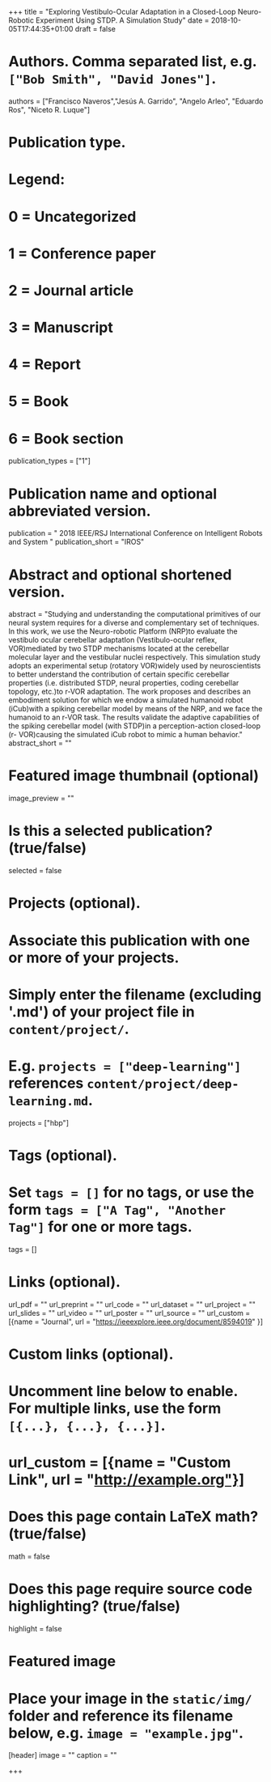 +++
title = "Exploring Vestibulo-Ocular Adaptation in a Closed-Loop Neuro-Robotic Experiment Using STDP. A Simulation Study"
date = 2018-10-05T17:44:35+01:00
draft = false

# Authors. Comma separated list, e.g. `["Bob Smith", "David Jones"]`.
authors = ["Francisco Naveros","Jesús A. Garrido", "Angelo Arleo", "Eduardo Ros", "Niceto R. Luque"]

# Publication type.
# Legend:
# 0 = Uncategorized
# 1 = Conference paper
# 2 = Journal article
# 3 = Manuscript
# 4 = Report
# 5 = Book
# 6 = Book section
publication_types = ["1"]

# Publication name and optional abbreviated version.
publication = " 2018 IEEE/RSJ International Conference on Intelligent Robots and System "
publication_short = "IROS"

# Abstract and optional shortened version.
abstract = "Studying and understanding the computational primitives of our neural system requires for a diverse and complementary set of techniques. In this work, we use the Neuro-robotic Platform (NRP)to evaluate the vestibulo ocular cerebellar adaptatIon (Vestibulo-ocular reflex, VOR)mediated by two STDP mechanisms located at the cerebellar molecular layer and the vestibular nuclei respectively. This simulation study adopts an experimental setup (rotatory VOR)widely used by neuroscientists to better understand the contribution of certain specific cerebellar properties (i.e. distributed STDP, neural properties, coding cerebellar topology, etc.)to r-VOR adaptation. The work proposes and describes an embodiment solution for which we endow a simulated humanoid robot (iCub)with a spiking cerebellar model by means of the NRP, and we face the humanoid to an r-VOR task. The results validate the adaptive capabilities of the spiking cerebellar model (with STDP)in a perception-action closed-loop (r- VOR)causing the simulated iCub robot to mimic a human behavior."
abstract_short = ""

# Featured image thumbnail (optional)
image_preview = ""

# Is this a selected publication? (true/false)
selected = false

# Projects (optional).
#   Associate this publication with one or more of your projects.
#   Simply enter the filename (excluding '.md') of your project file in `content/project/`.
#   E.g. `projects = ["deep-learning"]` references `content/project/deep-learning.md`.
projects = ["hbp"]

# Tags (optional).
#   Set `tags = []` for no tags, or use the form `tags = ["A Tag", "Another Tag"]` for one or more tags.
tags = []

# Links (optional).
url_pdf = ""
url_preprint = ""
url_code = ""
url_dataset = ""
url_project = ""
url_slides = ""
url_video = ""
url_poster = ""
url_source = ""
url_custom = [{name = "Journal", url = "https://ieeexplore.ieee.org/document/8594019" }]

# Custom links (optional).
#   Uncomment line below to enable. For multiple links, use the form `[{...}, {...}, {...}]`.
# url_custom = [{name = "Custom Link", url = "http://example.org"}]

# Does this page contain LaTeX math? (true/false)
math = false

# Does this page require source code highlighting? (true/false)
highlight = false

# Featured image
# Place your image in the `static/img/` folder and reference its filename below, e.g. `image = "example.jpg"`.
[header]
image = ""
caption = ""

+++
